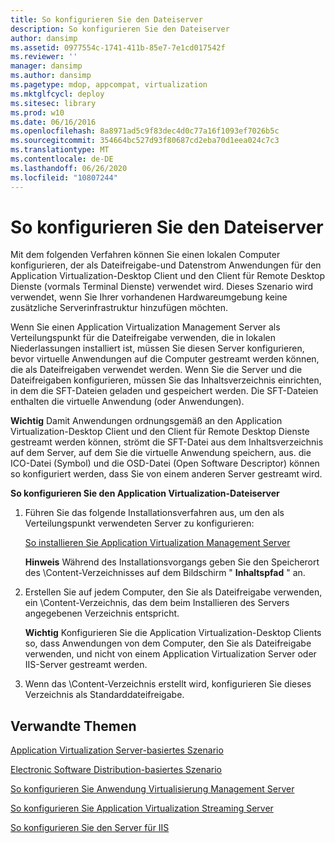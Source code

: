 ```yaml
---
title: So konfigurieren Sie den Dateiserver
description: So konfigurieren Sie den Dateiserver
author: dansimp
ms.assetid: 0977554c-1741-411b-85e7-7e1cd017542f
ms.reviewer: ''
manager: dansimp
ms.author: dansimp
ms.pagetype: mdop, appcompat, virtualization
ms.mktglfcycl: deploy
ms.sitesec: library
ms.prod: w10
ms.date: 06/16/2016
ms.openlocfilehash: 8a8971ad5c9f83dec4d0c77a16f1093ef7026b5c
ms.sourcegitcommit: 354664bc527d93f80687cd2eba70d1eea024c7c3
ms.translationtype: MT
ms.contentlocale: de-DE
ms.lasthandoff: 06/26/2020
ms.locfileid: "10807244"
---
```

# So konfigurieren Sie den Dateiserver


Mit dem folgenden Verfahren können Sie einen lokalen Computer konfigurieren, der als Dateifreigabe-und Datenstrom Anwendungen für den Application Virtualization-Desktop Client und den Client für Remote Desktop Dienste (vormals Terminal Dienste) verwendet wird. Dieses Szenario wird verwendet, wenn Sie Ihrer vorhandenen Hardwareumgebung keine zusätzliche Serverinfrastruktur hinzufügen möchten.

Wenn Sie einen Application Virtualization Management Server als Verteilungspunkt für die Dateifreigabe verwenden, die in lokalen Niederlassungen installiert ist, müssen Sie diesen Server konfigurieren, bevor virtuelle Anwendungen auf die Computer gestreamt werden können, die als Dateifreigaben verwendet werden. Wenn Sie die Server und die Dateifreigaben konfigurieren, müssen Sie das Inhaltsverzeichnis einrichten, in dem die SFT-Dateien geladen und gespeichert werden. Die SFT-Dateien enthalten die virtuelle Anwendung (oder Anwendungen).

**Wichtig**  Damit Anwendungen ordnungsgemäß an den Application Virtualization-Desktop Client und den Client für Remote Desktop Dienste gestreamt werden können, strömt die SFT-Datei aus dem Inhaltsverzeichnis auf dem Server, auf dem Sie die virtuelle Anwendung speichern, aus. die ICO-Datei (Symbol) und die OSD-Datei (Open Software Descriptor) können so konfiguriert werden, dass Sie von einem anderen Server gestreamt wird.

 

**So konfigurieren Sie den Application Virtualization-Dateiserver**

1.  Führen Sie das folgende Installationsverfahren aus, um den als Verteilungspunkt verwendeten Server zu konfigurieren:

    [So installieren Sie Application Virtualization Management Server](how-to-install-application-virtualization-management-server.md)

    **Hinweis**  Während des Installationsvorgangs geben Sie den Speicherort des \\Content-Verzeichnisses auf dem Bildschirm " **Inhaltspfad** " an.

     

2.  Erstellen Sie auf jedem Computer, den Sie als Dateifreigabe verwenden, ein \\Content-Verzeichnis, das dem beim Installieren des Servers angegebenen Verzeichnis entspricht.

    **Wichtig**  Konfigurieren Sie die Application Virtualization-Desktop Clients so, dass Anwendungen von dem Computer, den Sie als Dateifreigabe verwenden, und nicht von einem Application Virtualization Server oder IIS-Server gestreamt werden.

     

3.  Wenn das \\Content-Verzeichnis erstellt wird, konfigurieren Sie dieses Verzeichnis als Standarddateifreigabe.

## Verwandte Themen


[Application Virtualization Server-basiertes Szenario](application-virtualization-server-based-scenario.md)

[Electronic Software Distribution-basiertes Szenario](electronic-software-distribution-based-scenario.md)

[So konfigurieren Sie Anwendung Virtualisierung Management Server](how-to-configure-the-application-virtualization-management-servers.md)

[So konfigurieren Sie Application Virtualization Streaming Server](how-to-configure-the-application-virtualization-streaming-servers.md)

[So konfigurieren Sie den Server für IIS](how-to-configure-the-server-for-iis.md)

 

 





